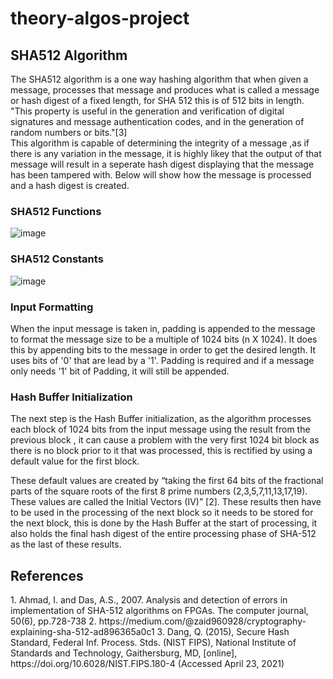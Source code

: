 # theory-algos-project

<h2>SHA512 Algorithm</h2>
The SHA512 algorithm is a one way hashing algorithm that when given a message, processes that message and produces what is called a message or hash digest of a fixed length, for SHA 512 this is of 512 bits in length. "This property is useful in the generation and verification of digital signatures and message authentication codes, and in the generation of random numbers or bits."[3]
<br>
This algorithm is capable of determining the integrity of a message ,as if there is any variation in the message, it is highly likey that the output of that message will result in a seperate hash digest displaying that the message has been tampered with. Below will show how the message is processed and a hash digest is created.
<h3> SHA512 Functions </h3>

![image](https://user-images.githubusercontent.com/37175022/115939739-01ac0600-a497-11eb-9813-72cd59742b24.png)

<h3> SHA512 Constants </h3>

![image](https://user-images.githubusercontent.com/37175022/115939846-5fd8e900-a497-11eb-8de9-cad8161e4f8d.png)
<h3>Input Formatting</h3>
When the input message is taken in, padding is appended to the message to format the message size to be a multiple of 1024 bits (n X 1024). 
It does this by appending bits to the message in order to get the desired length. It uses bits of '0' that are lead by a '1'. Padding is required
and if a message only needs '1' bit of Padding, it will still be appended.

<h3>Hash Buffer Initialization</h3>
The next step is the Hash Buffer initialization, as the algorithm processes each block of 1024 bits from the input message using the result 
from the previous block , it can cause a problem with the very first 1024 bit block as there is no block prior to it that was processed, 
this is rectified by using a  default value for the first block. 

These default values are created by “taking the first 64 bits of the fractional parts of the square roots of the first 8 prime numbers (2,3,5,7,11,13,17,19).
These values are called the Initial Vectors (IV)” [2]. These results then have to be used in the processing of the next block so it needs to be stored for the next block, 
this is done by the Hash Buffer at the start of processing, it also holds the final hash digest of the entire processing phase of SHA-512 as the last of these results.


<h2>References</h2>
1.	Ahmad, I. and Das, A.S., 2007. Analysis and detection of errors in implementation of SHA-512 algorithms on FPGAs. The computer journal, 50(6), pp.728-738
2.	https://medium.com/@zaid960928/cryptography-explaining-sha-512-ad896365a0c1
3.	Dang, Q. (2015), Secure Hash Standard, Federal Inf. Process. Stds. (NIST FIPS), National Institute of Standards and Technology, Gaithersburg, MD, [online],           https://doi.org/10.6028/NIST.FIPS.180-4 (Accessed April 23, 2021)
